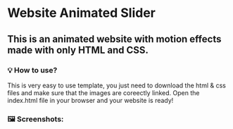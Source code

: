 #  Website Animated Slider
## This is an animated website with motion effects made with only HTML and CSS.
### 💡 How to use?
This is very easy to use template, you just need to download the html & css files and make sure that the images are coreectly linked.
Open the index.html file in your browser and your website is ready!
### 🖼 Screenshots:
